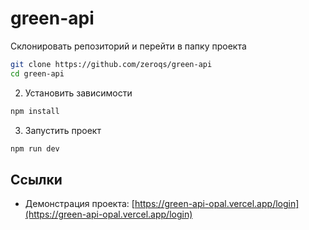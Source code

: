 # green-api

Склонировать репозиторий и перейти в папку проекта
```bash
git clone https://github.com/zeroqs/green-api
cd green-api
```

2. Установить зависимости
```bash
npm install
```

3. Запустить проект
```bash
npm run dev
```

## Ссылки

- Демонстрация проекта: [https://green-api-opal.vercel.app/login](https://green-api-opal.vercel.app/login)
